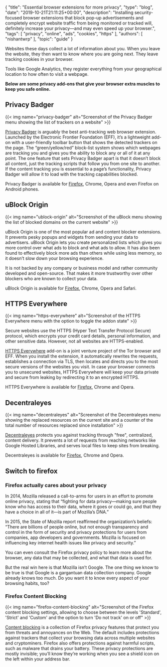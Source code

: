 {
    "title": "Essential browser extensions for more privacy",
    "type": "blog",
    "date": "2019-10-21T21:11:25+00:00",
    "description": "Installing security-focused browser extensions that block pop-up advertisements and completely encrypt website traffic from being monitored or tracked will, definitely increase your privacy—and may even speed up your browser.",
    "tags": [ "privacy", "online", "ads", "cookies", "https" ],
    "authors": [ "nishantwrp" ],
    "topic": "guide"
}

Websites these days collect a lot of information about you. When you leave the website, they then want to know where you are going next. They leave tracking cookies in your browser. 

Tools like Google Analytics, they register everything from your geographical location to how often to visit a webpage.

**Below are some privacy add-ons that give your browser extra muscles to keep you safe online.** 

## Privacy Badger

{{< img name="privacy-badger" alt="Screenshot of the Privacy Badger menu showing the list of trackers on a website" >}}

[Privacy Badger](https://www.eff.org/privacybadger) is arguably the best anti-tracking web browser extension. Launched by the Electronic Frontier Foundation (EFF), it’s a lightweight add-on with a user-friendly toolbar button that shows the detected trackers on the page. The “green/yellow/red” block-list system shows which webpages are tracking you and gives you the ability to block any or all of it at any point. The one feature that sets Privacy Badger apart is that it doesn’t block all content, just the tracking scripts that follow you from one site to another. If the content tracking you is essential to a page’s functionality, Privacy Badger will allow it to load with the tracking capabilities blocked.

Privacy Badger is available for [Firefox](https://addons.mozilla.org/en-US/firefox/addon/privacy-badger17/), Chrome, Opera and even Firefox on Android phones.

## uBlock Origin

{{< img name="ublock-origin" alt="Screenshot of the uBlock menu showing the list of blocked domains on the current website" >}}

uBlock Origin is one of the most popular ad and content blocker extensions. It prevents pesky popups and widgets from sending your data to advertisers. uBlock Origin lets you create personalized lists which gives you more control over what ads to block and what ads to allow. It has also been found to effectively block more ads than others while using less memory, so it doesn’t slow down your browsing experience.

It is not backed by any company or business model and rather community developed and open-source. That makes it more trustworthy over other blockers who are known to collect your data.

uBlock Origin is available for [Firefox](https://addons.mozilla.org/en-US/firefox/addon/ublock-origin/), Chrome, Opera and Safari.

## HTTPS Everywhere

{{< img name="https-everywhere" alt="Screenshot of the HTTPS Everywhere menu with the option to toggle the addon state" >}}

Secure websites use the HTTPS (Hyper Text Transfer Protocol Secure) protocol, which encrypts your credit card details, personal information, and other sensitive data. However, not all websites are HTTPS-enabled.

[HTTPS Everywhere](https://www.eff.org/https-everywhere) add-on is a joint venture project of the Tor browser and EFF. When you install the extension, it automatically rewrites the requests, establishes a connection via TLS, then locates and directs you to the most secure versions of the websites you visit. In case your browser connects you to unsecured websites, HTTPS Everywhere will keep your data private and secure from leaking by redirecting it to an encrypted HTTPS.

HTTPS Everywhere is available for [Firefox](https://addons.mozilla.org/en-US/firefox/addon/https-everywhere/), Chrome and Opera.

## Decentraleyes

{{< img name="decentraleyes" alt="Screenshot of the Decentraleyes menu showing the replaced resources on the current site and a counter of the total number of resources replaced since installation" >}}

[Decentraleyes](https://decentraleyes.org/) protects you against tracking through "free", centralized, content delivery. It prevents a lot of requests from reaching networks like Google Hosted Libraries, and serves local files to keep sites from breaking.

Decentraleyes is available for [Firefox](https://addons.mozilla.org/en-US/firefox/addon/decentraleyes/), Chrome and Opera.

## Switch to firefox

### Firefox actually cares about your privacy

In 2014, Mozilla released a call-to-arms for users in an effort to promote online privacy, stating that “fighting for data privacy—making sure people know who has access to their data, where it goes or could go, and that they have a choice in all of it—is part of Mozilla’s DNA.”

In 2015, the State of Mozilla report reaffirmed the organization’s beliefs: “There are billions of people online, but not enough transparency and control in the form of security and privacy protections for users from companies, app developers and governments. Mozilla is focused on influencing key internet health issues like privacy and security.”

You can even consult the Firefox privacy policy to learn more about the browser, any data that may be collected, and what that data is used for.

But the real win here is that Mozilla isn’t Google. The one thing we know to be true is that Google is a gargantuan data collection company. Google already knows too much. Do you want it to know every aspect of your browsing habits, too?

### Firefox Content Blocking

{{< img name="firefox-content-blocking" alt="Screenshot of the Firefox content blocking settings, allowing to choose between the levels 'Standard', 'Strict' and 'Custom' and the option to turn 'Do not track' on or off" >}}

[Content blocking](https://support.mozilla.org/en-US/kb/content-blocking) is a collection of Firefox privacy features that protect you from threats and annoyances on the Web. The default includes protections against trackers that collect your browsing data across multiple websites and cryptominers. Firefox also offers protections against harmful scripts, such as malware that drains your battery. These privacy protections are mostly invisible; you’ll know they’re working when you see a shield icon on the left within your address bar. 
